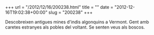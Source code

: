 +++
url = "/2012/12/16/200238.html"
title = ""
date = "2012-12-16T19:02:38+00:00"
slug = "200238"
+++

<p>Descobreixen antigues mines d'indis algonquins a Vermont. Gent amb caretes estranyes als pobles del voltant. Se senten veus als boscos.</p>
